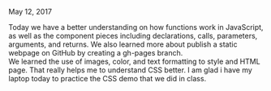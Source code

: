 May 12, 2017

Today we have a better understanding on how functions work in JavaScript, as well as the component pieces including declarations, calls, parameters, arguments, and returns.
We also learned more about publish a static webpage on GitHub by creating a gh-pages branch.  
We learned the use of images, color, and text formatting to style and HTML page.  That really helps me to understand CSS better.  I am glad i have my laptop today to practice the CSS demo that we did in class.
